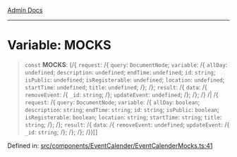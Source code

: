 [Admin Docs](/)

***

# Variable: MOCKS

> `const` **MOCKS**: (/{ `request`: /{ `query`: `DocumentNode`; `variable`: /{ `allDay`: `undefined`; `description`: `undefined`; `endTime`: `undefined`; `id`: `string`; `isPublic`: `undefined`; `isRegisterable`: `undefined`; `location`: `undefined`; `startTime`: `undefined`; `title`: `undefined`; /}; /}; `result`: /{ `data`: /{ `removeEvent`: /{ `_id`: `string`; /}; `updateEvent`: `undefined`; /}; /}; /} /| /{ `request`: /{ `query`: `DocumentNode`; `variable`: /{ `allDay`: `boolean`; `description`: `string`; `endTime`: `string`; `id`: `string`; `isPublic`: `boolean`; `isRegisterable`: `boolean`; `location`: `string`; `startTime`: `string`; `title`: `string`; /}; /}; `result`: /{ `data`: /{ `removeEvent`: `undefined`; `updateEvent`: /{ `_id`: `string`; /}; /}; /}; /})[]

Defined in: [src/components/EventCalender/EventCalenderMocks.ts:41](https://github.com/PalisadoesFoundation/talawa-admin/blob/main/src/components/EventCalender/EventCalenderMocks.ts#L41)
